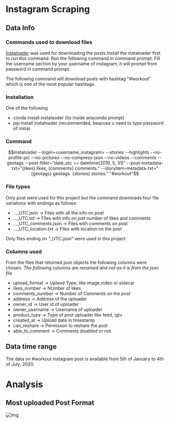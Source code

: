 # Instagram Scraping

## Data Info

### Commands used to download files 

[Instaloader](https://instaloader.github.io/) was used for downloading the posts.Install the instaloader first to run this command. Run the following command  in command prompt. Fill the username section by your username of instagram, it will prompt from password in command prompt. 

The following command will download posts with hashtag "#workout" which is one of the most popular hashtags. 

### Installation
 One of the following
 - conda install instalaoder (its inside anaconda prompt)
 - pip install instaloader (recommended, beacuse u need to type password of insta)
 
### Command

$$instaloader --login=<username_instagram> --stories --highlights --no-profile-pic --no-pictures --no-compress-json --no-videos  --comments --geotags  --post-filter="date_utc >= datetime(2019, 5, 31)" --post-metadata-txt="{likes} likes, {comments} comments." --storyitem-metadata-txt=" {geotags} geotags. {stories} stories." "#workout"$$

### File types
Only post were used for this project but the command downloads four file variations with endings as follows:
- ..._UTC.json -> Files with all the info on post
- ..._UTC.txt -> FIles with info on just number of likes and comments
- ..._UTC_comments.json -> Files with comments on post
- ..._UTC_location.txt -> Files with location on the post

Only files ending on "_UTC.json"  were used in this project
    
### Columns used
From the files that returned json objects the following columns were chosen.
*The following columns are renamed and not as it is from the json file*

-  upload_format -> Uplaod Type, like image,video or sidecar
- likes_number -> NUmber of likes
- comments_number -> Number of Comments on the post
- address -> Address of the uploader
- owner_id -> User id of uploader
- owner_username -> Username of uploader
- product_type -> Type of post uploader like feed, igtv
- created_at -> Upload date in timestamp
- can_reshare -> Permisson to reshare the post
- able_to_comment -> Comments disabled or not


## Data time range

The data on #workout instagram post is available from 5th of January to 4th of July, 2020.

# Analysis

## Most uploaded Post Format

![img]()

